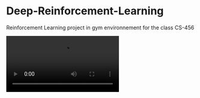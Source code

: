 # Deep-Reinforcement-Learning
Reinforcement Learning project in gym environnement for the class CS-456

![Alt Text](https://i.imgur.com/GlBHZSk.mp4)

